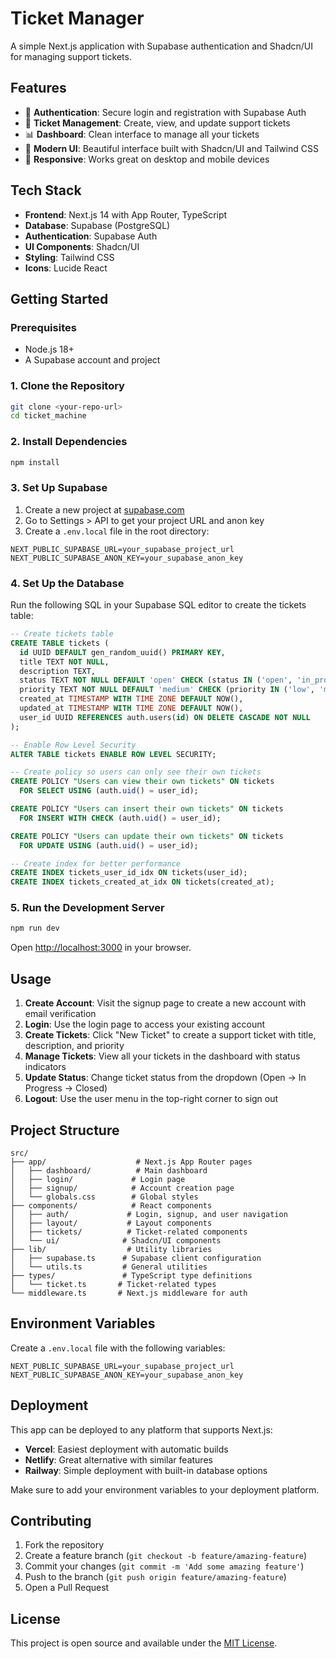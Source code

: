 # Ticket Manager

A simple Next.js application with Supabase authentication and Shadcn/UI for managing support tickets.

## Features

- 🔐 **Authentication**: Secure login and registration with Supabase Auth
- 🎫 **Ticket Management**: Create, view, and update support tickets
- 📊 **Dashboard**: Clean interface to manage all your tickets
- 🎨 **Modern UI**: Beautiful interface built with Shadcn/UI and Tailwind CSS
- 📱 **Responsive**: Works great on desktop and mobile devices

## Tech Stack

- **Frontend**: Next.js 14 with App Router, TypeScript
- **Database**: Supabase (PostgreSQL)
- **Authentication**: Supabase Auth
- **UI Components**: Shadcn/UI
- **Styling**: Tailwind CSS
- **Icons**: Lucide React

## Getting Started

### Prerequisites

- Node.js 18+ 
- A Supabase account and project

### 1. Clone the Repository

```bash
git clone <your-repo-url>
cd ticket_machine
```

### 2. Install Dependencies

```bash
npm install
```

### 3. Set Up Supabase

1. Create a new project at [supabase.com](https://supabase.com)
2. Go to Settings > API to get your project URL and anon key
3. Create a `.env.local` file in the root directory:

```env
NEXT_PUBLIC_SUPABASE_URL=your_supabase_project_url
NEXT_PUBLIC_SUPABASE_ANON_KEY=your_supabase_anon_key
```

### 4. Set Up the Database

Run the following SQL in your Supabase SQL editor to create the tickets table:

```sql
-- Create tickets table
CREATE TABLE tickets (
  id UUID DEFAULT gen_random_uuid() PRIMARY KEY,
  title TEXT NOT NULL,
  description TEXT,
  status TEXT NOT NULL DEFAULT 'open' CHECK (status IN ('open', 'in_progress', 'closed')),
  priority TEXT NOT NULL DEFAULT 'medium' CHECK (priority IN ('low', 'medium', 'high')),
  created_at TIMESTAMP WITH TIME ZONE DEFAULT NOW(),
  updated_at TIMESTAMP WITH TIME ZONE DEFAULT NOW(),
  user_id UUID REFERENCES auth.users(id) ON DELETE CASCADE NOT NULL
);

-- Enable Row Level Security
ALTER TABLE tickets ENABLE ROW LEVEL SECURITY;

-- Create policy so users can only see their own tickets
CREATE POLICY "Users can view their own tickets" ON tickets
  FOR SELECT USING (auth.uid() = user_id);

CREATE POLICY "Users can insert their own tickets" ON tickets
  FOR INSERT WITH CHECK (auth.uid() = user_id);

CREATE POLICY "Users can update their own tickets" ON tickets
  FOR UPDATE USING (auth.uid() = user_id);

-- Create index for better performance
CREATE INDEX tickets_user_id_idx ON tickets(user_id);
CREATE INDEX tickets_created_at_idx ON tickets(created_at);
```

### 5. Run the Development Server

```bash
npm run dev
```

Open [http://localhost:3000](http://localhost:3000) in your browser.

## Usage

1. **Create Account**: Visit the signup page to create a new account with email verification
2. **Login**: Use the login page to access your existing account
3. **Create Tickets**: Click "New Ticket" to create a support ticket with title, description, and priority
4. **Manage Tickets**: View all your tickets in the dashboard with status indicators
5. **Update Status**: Change ticket status from the dropdown (Open → In Progress → Closed)
6. **Logout**: Use the user menu in the top-right corner to sign out

## Project Structure

```
src/
├── app/                    # Next.js App Router pages
│   ├── dashboard/          # Main dashboard
│   ├── login/             # Login page  
│   ├── signup/            # Account creation page
│   └── globals.css        # Global styles
├── components/            # React components
│   ├── auth/             # Login, signup, and user navigation
│   ├── layout/           # Layout components
│   ├── tickets/          # Ticket-related components
│   └── ui/              # Shadcn/UI components
├── lib/                  # Utility libraries
│   ├── supabase.ts      # Supabase client configuration
│   └── utils.ts         # General utilities
├── types/               # TypeScript type definitions
│   └── ticket.ts       # Ticket-related types
└── middleware.ts       # Next.js middleware for auth
```

## Environment Variables

Create a `.env.local` file with the following variables:

```env
NEXT_PUBLIC_SUPABASE_URL=your_supabase_project_url
NEXT_PUBLIC_SUPABASE_ANON_KEY=your_supabase_anon_key
```

## Deployment

This app can be deployed to any platform that supports Next.js:

- **Vercel**: Easiest deployment with automatic builds
- **Netlify**: Great alternative with similar features  
- **Railway**: Simple deployment with built-in database options

Make sure to add your environment variables to your deployment platform.

## Contributing

1. Fork the repository
2. Create a feature branch (`git checkout -b feature/amazing-feature`)
3. Commit your changes (`git commit -m 'Add some amazing feature'`)
4. Push to the branch (`git push origin feature/amazing-feature`)
5. Open a Pull Request

## License

This project is open source and available under the [MIT License](LICENSE).